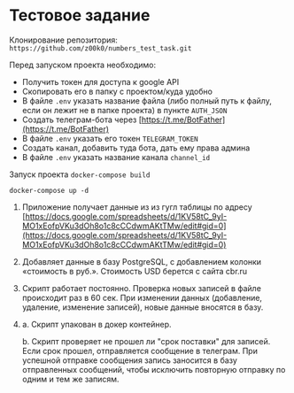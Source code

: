 # Тестовое задание

Клонирование репозитория:
`https://github.com/z00k0/numbers_test_task.git`

Перед запуском проекта необходимо:
 - Получить токен для доступа к google API
 - Скопировать его в папку с проектом/куда удобно
 - В файле `.env` указать название файла (либо полный путь к файлу, если он лежит не в папке проекта) в пункте `AUTH_JSON`
 - Создать телеграм-бота через [https://t.me/BotFather](https://t.me/BotFather)
 - В файле `.env` указать его токен `TELEGRAM_TOKEN`
 - Создать канал, добавить туда бота, дать ему права админа
 - В файле `.env` указать название канала `channel_id`

Запуск проекта
`docker-compose build`

`docker-compose up -d`

1. Приложение получает данные из из гугл таблицы по адресу [https://docs.google.com/spreadsheets/d/1KV58tC_9yI-MO1xEofpVKu3dOh8o1c8cCCdwmAKtTMw/edit#gid=0](https://docs.google.com/spreadsheets/d/1KV58tC_9yI-MO1xEofpVKu3dOh8o1c8cCCdwmAKtTMw/edit#gid=0)
2. Добавляет данные в базу PostgreSQL, с добавлением колонки «стоимость в руб.». Стоимость USD берется с сайта cbr.ru
3. Скрипт работает постоянно. Проверка новых записей в файле происходит раз в 60 сек. При изменении данных (добавление, удаление, изменение записей), новые данные вносятся в базу.
4. a. Скрипт упакован в докер контейнер.
   
   b. Скрипт проверяет не прошел ли "срок поставки" для записей. Если срок прошел, отправляется сообщение в телеграм. При успешной отправке сообщения запись заносится в базу отправленных сообщений, чтобы исключить повторную отправку по одним и тем же записям.
